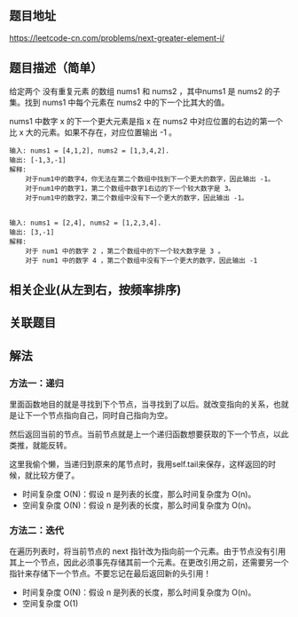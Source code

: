 ## 题目地址
https://leetcode-cn.com/problems/next-greater-element-i/

## 题目描述（简单）

给定两个 没有重复元素 的数组 nums1 和 nums2 ，其中nums1 是 nums2 的子集。找到 nums1 中每个元素在 nums2 中的下一个比其大的值。

nums1 中数字 x 的下一个更大元素是指 x 在 nums2 中对应位置的右边的第一个比 x 大的元素。如果不存在，对应位置输出 -1 。

```
输入: nums1 = [4,1,2], nums2 = [1,3,4,2].
输出: [-1,3,-1]
解释:
    对于num1中的数字4，你无法在第二个数组中找到下一个更大的数字，因此输出 -1。
    对于num1中的数字1，第二个数组中数字1右边的下一个较大数字是 3。
    对于num1中的数字2，第二个数组中没有下一个更大的数字，因此输出 -1。


输入: nums1 = [2,4], nums2 = [1,2,3,4].
输出: [3,-1]
解释:
    对于 num1 中的数字 2 ，第二个数组中的下一个较大数字是 3 。
    对于 num1 中的数字 4 ，第二个数组中没有下一个更大的数字，因此输出 -1 

```

## 相关企业(从左到右，按频率排序)

## 关联题目


## 解法
### 方法一：递归

里面函数地目的就是寻找到下个节点，当寻找到了以后。就改变指向的关系，也就是让下一个节点指向自己，同时自己指向为空。

然后返回当前的节点。当前节点就是上一个递归函数想要获取的下一个节点，以此类推，就能反转。

这里我偷个懒，当递归到原来的尾节点时，我用self.tail来保存，这样返回的时候，就比较方便了。

* 时间复杂度 O(N)：假设 n 是列表的长度，那么时间复杂度为 O(n)。
* 空间复杂度 O(N)：假设 n 是列表的长度，那么时间复杂度为 O(n)。

### 方法二：迭代

在遍历列表时，将当前节点的 next 指针改为指向前一个元素。由于节点没有引用其上一个节点，因此必须事先存储其前一个元素。在更改引用之前，还需要另一个指针来存储下一个节点。不要忘记在最后返回新的头引用！

* 时间复杂度 O(N)：假设 n 是列表的长度，那么时间复杂度为 O(n)。
* 空间复杂度 O(1)
